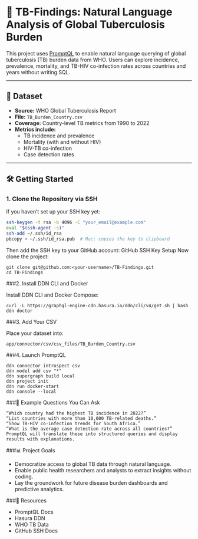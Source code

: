 # 🧬 TB-Findings: Natural Language Analysis of Global Tuberculosis Burden

This project uses [PromptQL](https://promptql.io) to enable natural language querying of global tuberculosis (TB) burden data from WHO. Users can explore incidence, prevalence, mortality, and TB-HIV co-infection rates across countries and years without writing SQL.

---

## 📂 Dataset

- **Source:** WHO Global Tuberculosis Report
- **File:** `TB_Burden_Country.csv`
- **Coverage:** Country-level TB metrics from 1990 to 2022
- **Metrics include:**
  - TB incidence and prevalence
  - Mortality (with and without HIV)
  - HIV-TB co-infection
  - Case detection rates

---

## 🛠️ Getting Started

### 1. Clone the Repository via SSH

If you haven’t set up your SSH key yet:

```bash
ssh-keygen -t rsa -b 4096 -C "your_email@example.com"
eval "$(ssh-agent -s)"
ssh-add ~/.ssh/id_rsa
pbcopy < ~/.ssh/id_rsa.pub  # Mac: copies the key to clipboard
```
Then add the SSH key to your GitHub account:
GitHub SSH Key Setup
Now clone the project:
```
git clone git@github.com:<your-username>/TB-Findings.git
cd TB-Findings
```

###2. Install DDN CLI and Docker

Install DDN CLI and Docker Compose:
```
curl -L https://graphql-engine-cdn.hasura.io/ddn/cli/v4/get.sh | bash
ddn doctor 
```

###3. Add Your CSV

Place your dataset into:
```
app/connector/csv/csv_files/TB_Burden_Country.csv
```

###4. Launch PromptQL
```
ddn connector introspect csv
ddn model add csv "*"
ddn supergraph build local
ddn project init
ddn run docker-start
ddn console --local
```

###💬 Example Questions You Can Ask
```
“Which country had the highest TB incidence in 2022?”
“List countries with more than 10,000 TB-related deaths.”
“Show TB-HIV co-infection trends for South Africa.”
“What is the average case detection rate across all countries?”
PromptQL will translate these into structured queries and display results with explanations.
```

###📊 Project Goals

- Democratize access to global TB data through natural language.
- Enable public health researchers and analysts to extract insights without coding.
- Lay the groundwork for future disease burden dashboards and predictive analytics.

###🔗 Resources
- PromptQL Docs
- Hasura DDN
- WHO TB Data
- GitHub SSH Docs
